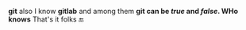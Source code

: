 __git__
also I know **gitlab**
and among them **git can be _true_ and *false*. WHo knows**
That's it folks 🔚
